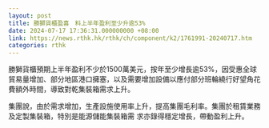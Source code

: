 ```yaml
---
layout: post
title: 勝獅貨櫃盈喜　料上半年盈利至少升逾53%
date: 2024-07-17 17:36:31.000000000 +08:00
link: https://news.rthk.hk/rthk/ch/component/k2/1761991-20240717.htm
categories: rthk
---
```


勝獅貨櫃預期上半年盈利不少於1500萬美元，按年至少增長逾53%，因受惠全球貿易量增加、部分地區港口擁塞，以及需要增加設備以應付部分班輪繞行好望角花費額外時間，導致對乾集裝箱需求上升。

集團說，由於需求增加，生產設施使用率上升，提高集團毛利率。集團於租賃業務及定製集裝箱，特別是能源儲能集裝箱需
求亦錄得穩定增長，帶動盈利上升。
